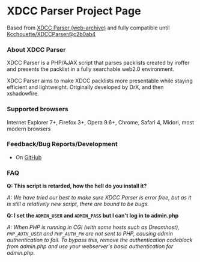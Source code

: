 # XDCC Parser Project Page 
Based from [XDCC Parser 
(web-archive)](http://web.archive.org/web/20120826215828/http://xdccparser.is-fabulo.us/) and fully compatible until [Kcchouette/XDCCParser@c2b0ab4](https://github.com/Kcchouette/XDCCParser/commit/c2b0ab45e26a4d8a10aaef23a4abd25054093039)
### About XDCC Parser

XDCC Parser is a PHP/AJAX script that parses packlists created by iroffer and presents the packlist in a fully searchable web2.0 environment.

XDCC Parser aims to make XDCC packlists more presentable while staying efficient and lightweight.
Originally developed by DrX, and then xshadowfire.

### Supported browsers

Internet Explorer 7+, Firefox 3+, Opera 9.6+, Chrome, Safari 4, Midori, most modern browsers

### Feedback/Bug Reports/Development

 * On [GitHub](https://github.com/Kcchouette/XDCCParser-global/) 

### FAQ

**Q: This script is retarded, how the hell do you install it?**

*A: We have tried our best to make sure XDCC Parser is error free, but as it is still a relatively new script,
there are bound to be bugs.*

**Q: I set the `ADMIN_USER` and `ADMIN_PASS` but I can't log in to admin.php**

*A: When PHP is running in CGI (with some hosts such as Dreamhost), `PHP_AUTH_USER` and `PHP_AUTH_PW` are not sent to PHP, causing admin authentication to fail.
To bypass this, remove the authentication codeblock from admin.php and use your webserver's basic authentication for admin.php.*
